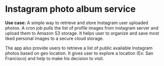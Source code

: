 # Instagram photo album service

**Use case:** A simple way to retrieve and store Instagram user uploaded photos. A cron job pulls the list of profile images from instagram server and upload them to 
Amazon S3 storage. It helps user to organize and save most liked personal images to a secure cloud storage. </br>

The app also provide users to retrieve a list of public available Instagram photos based on geo location. It gives user to explore a location (Ex: San Francisco) and help to make his decision to visit.


